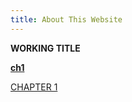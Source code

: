 ```yaml
---
title: About This Website
---
```

**WORKING TITLE**

**[ch1](ch1.1.md)**

<a href="ch1.1.html">CHAPTER 1</a>

<!---
For localhost testing:

<a href="ch1.1.html">CHAPTER 1</a>
-->